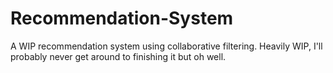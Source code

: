 # Recommendation-System
A WIP recommendation system using collaborative filtering. Heavily WIP, I'll probably never get around to finishing it but oh well.
